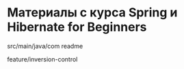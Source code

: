 # Материалы с курса  Spring и Hibernate for Beginners

src/main/java/com
readme

feature/inversion-control
